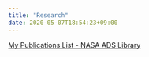 ```yaml
---
title: "Research"
date: 2020-05-07T18:54:23+09:00
---
```


[My Publications List - NASA ADS Library](https://ui.adsabs.harvard.edu/public-libraries/nh_1-GaxRliz19Uv7IJ2XA)
